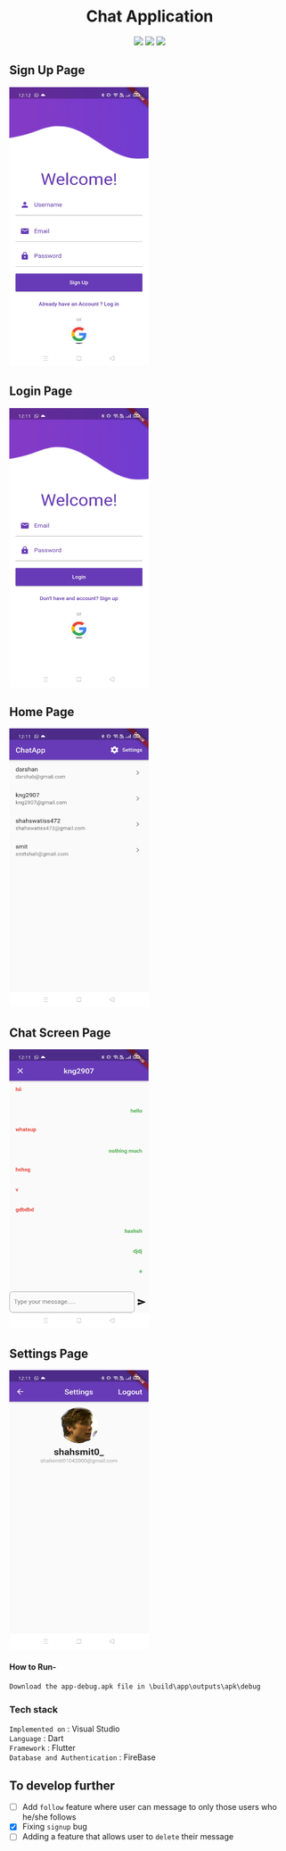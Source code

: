 <div align="center">

# Chat Application
[![](https://img.shields.io/badge/Made_with-Flutter-red?style=for-the-badge&logo=flutter)](https://flutter.dev/)
[![](https://img.shields.io/badge/Made_with-Firebase-red?style=for-the-badge&logo=firebase)](https://firebase.google.com/)
[![](https://img.shields.io/badge/IDE-Visual_Studio_Code-red?style=for-the-badge&logo=visual-studio-code)](https://code.visualstudio.com/  "Visual Studio Code")
</div>

## Sign Up Page

<img src="images/signup.jpg" alt="" width="250" height="500">

## Login Page

<img src="images/login.jpg" alt="" width="250" height="500">

## Home Page

<img src="images/home.jpg" alt="" width="250" height="500">

## Chat Screen Page

<img src="images/chatscreen.jpg" alt="" width="250" height="500">

## Settings Page

<img src="images/settings.jpg" alt="" width="250" height="500">

#### How to Run- 

```html
Download the app-debug.apk file in \build\app\outputs\apk\debug
```

###  Tech stack
`Implemented on` : Visual Studio  <br>
`Language` : Dart<br>
`Framework` : Flutter <br>
`Database and Authentication` : FireBase <br>

## To develop further

- [ ] Add `follow` feature where user can message to only those users who he/she follows
- [X] Fixing `signup` bug
- [ ] Adding a feature that allows user to `delete` their message
